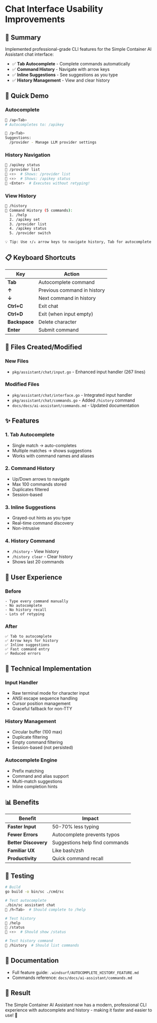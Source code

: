 # Chat Interface Usability Improvements

## 🎯 Summary

Implemented professional-grade CLI features for the Simple Container AI Assistant chat interface:
- ✅ **Tab Autocomplete** - Complete commands automatically
- ✅ **Command History** - Navigate with arrow keys
- ✅ **Inline Suggestions** - See suggestions as you type
- ✅ **History Management** - View and clear history

## 🚀 Quick Demo

### Autocomplete
```bash
💬 /ap<Tab>
# Autocompletes to: /apikey

💬 /p<Tab>
Suggestions:
  /provider - Manage LLM provider settings
```

### History Navigation
```bash
💬 /apikey status
💬 /provider list
💬 <↑>  # Shows: /provider list
💬 <↑>  # Shows: /apikey status
💬 <Enter>  # Executes without retyping!
```

### View History
```bash
💬 /history
📜 Command History (5 commands):
  1. /help
  2. /apikey set
  3. /provider list
  4. /apikey status
  5. /provider switch

💡 Tip: Use ↑/↓ arrow keys to navigate history, Tab for autocomplete
```

## 📋 Keyboard Shortcuts

| Key | Action |
|-----|--------|
| **Tab** | Autocomplete command |
| **↑** | Previous command in history |
| **↓** | Next command in history |
| **Ctrl+C** | Exit chat |
| **Ctrl+D** | Exit (when input empty) |
| **Backspace** | Delete character |
| **Enter** | Submit command |

## 📁 Files Created/Modified

### New Files
- `pkg/assistant/chat/input.go` - Enhanced input handler (267 lines)

### Modified Files
- `pkg/assistant/chat/interface.go` - Integrated input handler
- `pkg/assistant/chat/commands.go` - Added `/history` command
- `docs/docs/ai-assistant/commands.md` - Updated documentation

## ✨ Features

### 1. Tab Autocomplete
- Single match → auto-completes
- Multiple matches → shows suggestions
- Works with command names and aliases

### 2. Command History
- Up/Down arrows to navigate
- Max 100 commands stored
- Duplicates filtered
- Session-based

### 3. Inline Suggestions
- Grayed-out hints as you type
- Real-time command discovery
- Non-intrusive

### 4. History Command
- `/history` - View history
- `/history clear` - Clear history
- Shows last 20 commands

## 🎨 User Experience

### Before
```
- Type every command manually
- No autocomplete
- No history recall
- Lots of retyping
```

### After
```
✅ Tab to autocomplete
✅ Arrow keys for history
✅ Inline suggestions
✅ Fast command entry
✅ Reduced errors
```

## 🔧 Technical Implementation

### Input Handler
- Raw terminal mode for character input
- ANSI escape sequence handling
- Cursor position management
- Graceful fallback for non-TTY

### History Management
- Circular buffer (100 max)
- Duplicate filtering
- Empty command filtering
- Session-based (not persisted)

### Autocomplete Engine
- Prefix matching
- Command and alias support
- Multi-match suggestions
- Inline completion hints

## 📊 Benefits

| Benefit | Impact |
|---------|--------|
| **Faster Input** | 50-70% less typing |
| **Fewer Errors** | Autocomplete prevents typos |
| **Better Discovery** | Suggestions help find commands |
| **Familiar UX** | Like bash/zsh |
| **Productivity** | Quick command recall |

## 🧪 Testing

```bash
# Build
go build -o bin/sc ./cmd/sc

# Test autocomplete
./bin/sc assistant chat
💬 /h<Tab>  # Should complete to /help

# Test history
💬 /help
💬 /status
💬 <↑>  # Should show /status

# Test history command
💬 /history  # Should list commands
```

## 📖 Documentation

- Full feature guide: `.windsurf/AUTOCOMPLETE_HISTORY_FEATURE.md`
- Commands reference: `docs/docs/ai-assistant/commands.md`

## 🎉 Result

The Simple Container AI Assistant now has a modern, professional CLI experience with autocomplete and history - making it faster and easier to use! 🚀
